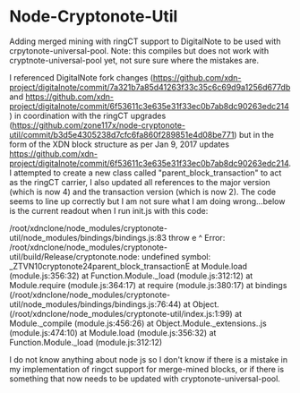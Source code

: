 Node-Cryptonote-Util
====================

Adding merged mining with ringCT support to DigitalNote to be used with crpytonote-universal-pool.  Note: this compiles but does not work with cryptnote-universal-pool yet, not sure sure where the mistakes are.

I referenced DigitalNote fork changes (https://github.com/xdn-project/digitalnote/commit/7a321b7a85d41263f33c35c6c69d9a1256d677db and https://github.com/xdn-project/digitalnote/commit/6f53611c3e635e31f33ec0b7ab8dc90263edc214) in coordination with the ringCT upgrades (https://github.com/zone117x/node-cryptonote-util/commit/b3d5e4305238d7cfc6fa860f289851e4d08be771) but in the form of the XDN block structure as per Jan 9, 2017 updates https://github.com/xdn-project/digitalnote/commit/6f53611c3e635e31f33ec0b7ab8dc90263edc214.  I attempted to create a new class called "parent_block_transaction" to act as the ringCT carrier, I also updated all references to the major version (which is now 4) and the transaction version (which is now 2).  The code seems to line up correctly but I am not sure what I am doing wrong...below is the current readout when I run init.js with this code:

/root/xdnclone/node_modules/cryptonote-util/node_modules/bindings/bindings.js:83
        throw e
              ^
Error: /root/xdnclone/node_modules/cryptonote-util/build/Release/cryptonote.node: undefined symbol: _ZTVN10cryptonote24parent_block_transactionE
    at Module.load (module.js:356:32)
    at Function.Module._load (module.js:312:12)
    at Module.require (module.js:364:17)
    at require (module.js:380:17)
    at bindings (/root/xdnclone/node_modules/cryptonote-util/node_modules/bindings/bindings.js:76:44)
    at Object.<anonymous> (/root/xdnclone/node_modules/cryptonote-util/index.js:1:99)
    at Module._compile (module.js:456:26)
    at Object.Module._extensions..js (module.js:474:10)
    at Module.load (module.js:356:32)
    at Function.Module._load (module.js:312:12)

I do not know anything about node js so I don't know if there is a mistake in my implementation of ringct support for merge-mined blocks, or if there is something that now needs to be updated with cryptonote-universal-pool.
